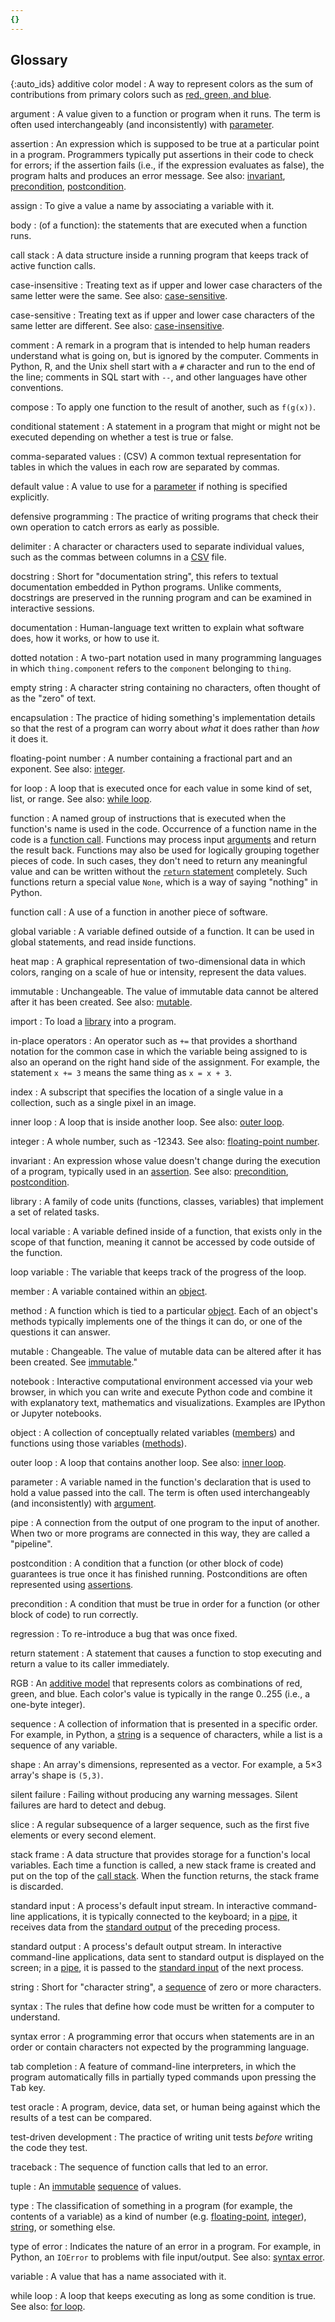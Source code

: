 ```yaml
---
{}
---
```


## Glossary

{:auto\_ids}
additive color model
:   A way to represent colors as the sum of contributions from primary colors
such as [red, green, and blue](#rgb).

argument
:   A value given to a function or program when it runs.
The term is often used interchangeably (and inconsistently) with [parameter](#parameter).

assertion
:   An expression which is supposed to be true at a particular point in a program.
Programmers typically put assertions in their code to check for errors;
if the assertion fails (i.e., if the expression evaluates as false),
the program halts and produces an error message.
See also: [invariant](#invariant), [precondition](#precondition),
[postcondition](#postcondition).

assign
:   To give a value a name by associating a variable with it.

body
:   (of a function): the statements that are executed when a function runs.

call stack
:   A data structure inside a running program that keeps track of active function calls.

case-insensitive
:   Treating text as if upper and lower case characters of the same letter were the same.
See also: [case-sensitive](#case-sensitive).

case-sensitive
:   Treating text as if upper and lower case characters of the same letter are different.
See also: [case-insensitive](#case-insensitive).

comment
:   A remark in a program that is intended to help human readers understand what is going on,
but is ignored by the computer.
Comments in Python, R, and the Unix shell start with a `#` character and
run to the end of the line;
comments in SQL start with `--`,
and other languages have other conventions.

compose
:   To apply one function to the result of another, such as `f(g(x))`.

conditional statement
:   A statement in a program that might or might not be executed
depending on whether a test is true or false.

comma-separated values
:   (CSV) A common textual representation for tables
in which the values in each row are separated by commas.

default value
:   A value to use for a [parameter](#parameter) if nothing is specified explicitly.

defensive programming
:   The practice of writing programs that check their own operation
to catch errors as early as possible.

delimiter
:   A character or characters used to separate individual values,
such as the commas between columns in a [CSV](#comma-separated-values) file.

docstring
:   Short for "documentation string",
this refers to textual documentation embedded in Python programs.
Unlike comments, docstrings are preserved in the running program
and can be examined in interactive sessions.

documentation
:   Human-language text written to explain what software does,
how it works, or how to use it.

dotted notation
:   A two-part notation used in many programming languages
in which `thing.component` refers to the `component` belonging to `thing`.

empty string
:   A character string containing no characters,
often thought of as the "zero" of text.

encapsulation
:   The practice of hiding something's implementation details
so that the rest of a program can worry about *what* it does
rather than *how* it does it.

floating-point number
:   A number containing a fractional part and an exponent.
See also: [integer](#integer).

for loop
:   A loop that is executed once for each value in some kind of set, list, or range.
See also: [while loop](#while-loop).

function
:   A named group of instructions that is executed when the function's name is used in
the code. Occurrence of a function name in the code is a [function call](#function-call).
Functions may process input [arguments](#argument) and return the result back. Functions
may also be used for logically grouping together pieces of code. In such cases, they don't
need to return any meaningful value and can be written without the
[`return` statement](#return-statement) completely.
Such functions return a special value `None`, which is a way of saying "nothing" in Python.

function call
:   A use of a function in another piece of software.

global variable
:   A variable defined outside of a function. It can be used in global statements,
and read inside functions.

heat map
:   A graphical representation of two-dimensional data in which colors,
ranging on a scale of hue or intensity, represent the data values.

immutable
:   Unchangeable.
The value of immutable data cannot be altered after it has been created.
See also: [mutable](#mutable).

import
:   To load a [library](#library) into a program.

in-place operators
:   An operator such as `+=` that provides a shorthand notation for
the common case in which the variable being assigned to
is also an operand on the right hand side of the assignment.
For example, the statement `x += 3` means the same thing as `x = x + 3`.

index
:   A subscript that specifies the location of a single value in a collection,
such as a single pixel in an image.

inner loop
:   A loop that is inside another loop. See also: [outer loop](#outer-loop).

integer
:   A whole number, such as -12343. See also: [floating-point number](#floating-point-number).

invariant
:   An expression whose value doesn't change during the execution of a program,
typically used in an [assertion](#assertion).
See also: [precondition](#precondition), [postcondition](#postcondition).

library
:   A family of code units (functions, classes, variables) that implement a set of
related tasks.

local variable
:   A variable defined inside of a function, that exists only in the scope of that
function, meaning it cannot be accessed by code outside of the function.

loop variable
:   The variable that keeps track of the progress of the loop.

member
:   A variable contained within an [object](#object).

method
:   A function which is tied to a particular [object](#object).
Each of an object's methods typically implements one of the things it can do,
or one of the questions it can answer.

mutable
:   Changeable. The value of mutable data can be altered after it has been
created. See [immutable](#immutable)."

notebook
:   Interactive computational environment accessed via your web browser, in which you can write
and execute Python code and combine it with explanatory text, mathematics and visualizations.
Examples are IPython or Jupyter notebooks.

object
:   A collection of conceptually related variables ([members](#member)) and
functions using those variables ([methods](#method)).

outer loop
:   A loop that contains another loop.
See also: [inner loop](#inner-loop).

parameter
:   A variable named in the function's declaration that is used to
hold a value passed into the call.
The term is often used interchangeably (and inconsistently) with [argument](#argument).

pipe
:   A connection from the output of one program to the input of another.
When two or more programs are connected in this way, they are called a "pipeline".

postcondition
:   A condition that a function (or other block of code) guarantees is true
once it has finished running.
Postconditions are often represented using [assertions](#assertion).

precondition
:   A condition that must be true in order for a function (or other block of code)
to run correctly.

regression
:   To re-introduce a bug that was once fixed.

return statement
:   A statement that causes a function to stop executing and return a value
to its caller immediately.

RGB
:   An [additive model](#additive-color-model)
that represents colors as combinations of red, green, and blue.
Each color's value is typically in the range 0..255
(i.e., a one-byte integer).

sequence
:   A collection of information that is presented in a specific order.
For example, in Python, a [string](#string) is a sequence of characters,
while a list is a sequence of any variable.

shape
:   An array's dimensions, represented as a vector.
For example, a 5×3 array's shape is `(5,3)`.

silent failure
:   Failing without producing any warning messages.
Silent failures are hard to detect and debug.

slice
:   A regular subsequence of a larger sequence,
such as the first five elements or every second element.

stack frame
:   A data structure that provides storage for a function's local variables.
Each time a function is called, a new stack frame is created
and put on the top of the [call stack](#call-stack). When the function returns,
the stack frame is discarded.

standard input
:   A process's default input stream.
In interactive command-line applications,
it is typically connected to the keyboard; in a [pipe](#pipe),
it receives data from the [standard output](#standard-output) of the preceding process.

standard output
:   A process's default output stream.
In interactive command-line applications,
data sent to standard output is displayed on the screen;
in a [pipe](#pipe),
it is passed to the [standard input](#standard-input) of the next process.

string
:   Short for "character string",
a [sequence](#sequence) of zero or more characters.

syntax
:   The rules that define how code must be written for a computer to understand.

syntax error
:   A programming error that occurs when statements are in an order or contain characters
not expected by the programming language.

tab completion
:   A feature of command-line interpreters, in which the program automatically fills in partially
typed commands upon pressing the <kbd>Tab</kbd> key.

test oracle
:   A program, device, data set, or human being
against which the results of a test can be compared.

test-driven development
:   The practice of writing unit tests *before* writing the code they test.

traceback
:   The sequence of function calls that led to an error.

tuple
:   An [immutable](#immutable) [sequence](#sequence) of values.

type
:   The classification of something in a program (for example, the contents of a variable)
as a kind of number (e.g. [floating-point](#float), [integer](#integer)),
[string](#string), or something else.

type of error
:   Indicates the nature of an error in a program. For example, in Python,
an `IOError` to problems with file input/output.
See also: [syntax error](#syntax-error).

variable
:   A value that has a name associated with it.

while loop
:   A loop that keeps executing as long as some condition is true.
See also: [for loop](#for-loop).


